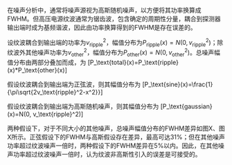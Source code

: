 在噪声分析中，通常将噪声源视为高斯随机噪声，以方便将其功率换算成FWHM。但高压电源纹波通常为锯齿波，包含确定的周期性分量，耦合到探测器输出端时成为基频谐波，因此由功率换算得到的FWHM是存在误差的。

设纹波耦合到输出端的功率为$v_\text{ripple}^2$，幅值分布为$P_\text{ripple}(x)=N(0, v_\text{ripple}^2)$；除纹波外其他噪声功率为$v_\text{other}^2$，幅值分布为$P_\text{other}(x)=N(0, v_\text{other}^2)$。总噪声幅值分布由两部分叠加而成，为
\[P_\text{total}(x)=P_\text{ripple}(x)*P_\text{other}(x)\]

假设纹波耦合到输出端为正弦波，则其幅值分布为
\[P_\text{sine}(x)=\frac{1}{\pi\sqrt{2v_\text{ripple}^2-x^2}}\]

假设纹波耦合到输出端为高斯随机噪声，则其幅值分布为
\[P_\text{gaussian}(x)=N(0, v_\text{ripple}^2)\]

两种假设下，对于不同大小的其他噪声，总噪声幅值分布的FWHM差异如图X、图X所示。正弦假设下的FWHM与高斯假设存在差异，最高可达31%；但在其他噪声功率超过纹波噪声一倍时，两种假设下的FWHM差异在5%以内。因此，在其他噪声功率超过纹波噪声一倍时，认为纹波非高斯性引入的误差是可接受的。